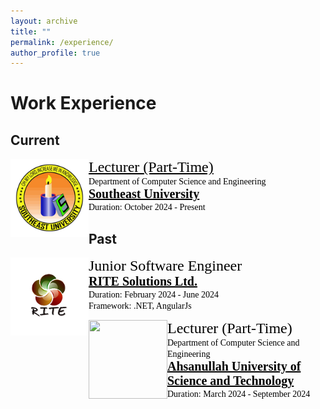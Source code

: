 ```yaml
---
layout: archive
title: ""
permalink: /experience/
author_profile: true
---
```


# Work Experience
## Current
<img src="/images/LogoSEU.png" style="float:left;width:125px;height:125px;"><span style="font-family:Georgia; color:black;"><span style="font-size:18pt"><a href="https://new.seu.edu.bd/employee/profile/MDExMTM0" target="_blank" style="color:black;">Lecturer (Part-Time)</a></span><br/>
Department of Computer Science and Engineering<br/>
<span style="color:black; font-size:20px; font-family:Calisto MT"><b><a href="https://new.seu.edu.bd/" target="_blank" style="color:black;">Southeast University</a></b></span><br/>
Duration: October 2024 - Present
</span>
## Past
<img src="/images/LogoRITE.png" style="float:left;width:125px;height:125px;"><span style="font-family:Georgia; color:black;"><span style="font-size:18pt">Junior Software Engineer</span><br/>
<span style="color:black; font-size:20px; font-family:Calisto MT"><b><a href="https://www.rite.com.bd/" target="_blank" style="color:black;">RITE Solutions Ltd.</a></b></span><br/>
Duration: February 2024 - June 2024 <br/>
Framework: .NET, AngularJs
</span>
<br/>

<img src="/images/LogoAust.png" style="float:left;width:126px;height:126px;"><span style="font-family:Georgia; color:black;"><span style="font-size:18pt">Lecturer (Part-Time)</span><br/>
Department of Computer Science and Engineering<br/>
<span style="color:black; font-size:20px; font-family:Calisto MT"><b><a href="https://aust.edu" target="_blank" style="color:black;">Ahsanullah University of Science and Technology</a></b></span><br/>
Duration: March 2024 - September 2024
</span>


<br/>
